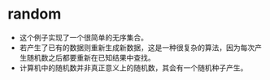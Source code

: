 # random

* 这个例子实现了一个很简单的无序集合。
* 若产生了已有的数据则重新生成新数据，这是一种很复杂的算法，因为每次产生随机数之后都要重新在已知结果中查找。
* 计算机中的随机数并非真正意义上的随机数，其会有一个随机种子产生。

